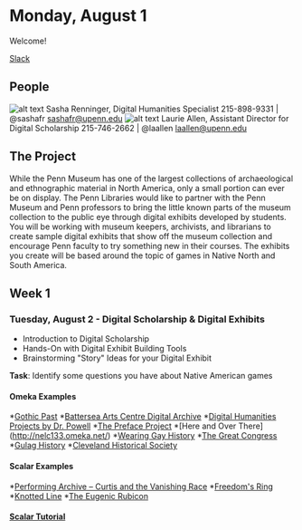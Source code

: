 # Monday, August 1

Welcome!

[Slack](https://pennds.slack.com)

## People
![alt text](https://avatars2.githubusercontent.com/u/1661248?v=3&s=96 "Sasha Renninger")
Sasha Renninger, Digital Humanities Specialist
215-898-9331 | @sashafr
[sashafr@upenn.edu](mailto:laallen@upenn.edu)
![alt text](http://www.library.upenn.edu/images/staff/laallen125.jpg "Laurie Allen") Laurie Allen, Assistant Director for Digital Scholarship
215-746-2662 | @laallen
[laallen@upenn.edu](mailto:laallen@upenn.edu)

## The Project
While the Penn Museum has one of the largest collections of archaeological and ethnographic material in North America, only a small portion can ever be on display. The Penn Libraries would like to partner with the Penn Museum and Penn professors to bring the little known parts of the museum collection to the public eye through digital exhibits developed by students. You will be working with museum keepers, archivists, and librarians to create sample digital exhibits that show off the museum collection and encourage Penn faculty to try something new in their courses. The exhibits you create will be based around the topic of games in Native North and South America.

## Week 1

### Tuesday, August 2 - Digital Scholarship & Digital Exhibits

* Introduction to Digital Scholarship
* Hands-On with Digital Exhibit Building Tools
* Brainstorming "Story" Ideas for your Digital Exhibit

**Task**: Identify some questions you have about Native American games

#### Omeka Examples
*[Gothic Past](http://gothicpast.com/)
*[Battersea Arts Centre Digital Archive](http://www.bacarchive.org.uk/)
*[Digital Humanities Projects by Dr. Powell](http://tbpdh.omeka.net/)
*[The Preface Project](http://prefaceproject.omeka.net/)
*[Here and Over There] (http://nelc133.omeka.net/)
*[Wearing Gay History](http://wearinggayhistory.com/)
*[The Great Congress](http://acsc.lib.udel.edu/great-congress)
*[Gulag History](http://gulaghistory.org/)
*[Cleveland Historical Society](http://clevelandhistorical.org/)

#### Scalar Examples
*[Performing Archive – Curtis and the Vanishing Race](http://scalar.usc.edu/works/performingarchive/index)
*[Freedom's Ring](http://freedomsring.stanford.edu/?view=Speech)
*[Knotted Line](http://knottedline.com/)
*[The Eugenic Rubicon](http://scalar.usc.edu/works/the-eugenic-rubicon/index)

#### [Scalar Tutorial](http://scalar.usc.edu/works/guide2/getting-started)



